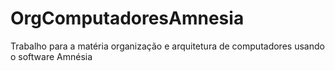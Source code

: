 # OrgComputadoresAmnesia
Trabalho para a matéria organização e arquitetura de computadores usando o software Amnésia
